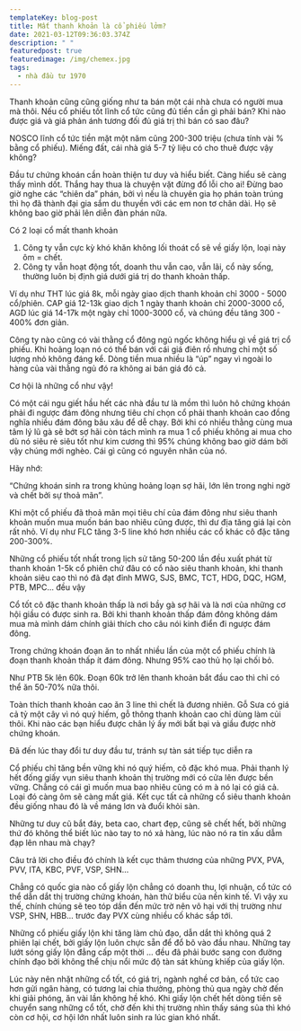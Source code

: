 ```yaml
---
templateKey: blog-post
title: Mất thanh khoản là cổ phiếu lởm?
date: 2021-03-12T09:36:03.374Z
description: " "
featuredpost: true
featuredimage: /img/chemex.jpg
tags:
  - nhà đầu tư 1970
---
```

Thanh khoản cũng cũng giống như ta bán một cái nhà chưa có người mua mà thôi. Nếu cổ phiếu tốt lĩnh cổ tức cũng đủ tiền cần gì phải bán? Khi nào được giá và giá phản ánh tương đối đủ giá trị thì bán có sao đâu?



NOSCO lĩnh cổ tức tiền mặt một năm cũng 200-300 triệu (chưa tính vài % bằng cổ phiếu). Miếng đất, cái nhà giá 5-7 tỷ liệu có cho thuê được vậy không?

Đầu tư chứng khoán cần hoàn thiện tư duy và hiểu biết. Càng hiểu sẽ càng thấy mình dốt. Thắng hay thua là chuyện vặt đừng đổ lỗi cho ai! Đừng bao giờ nghe các “chiên da” phán, bởi vì nếu là chuyên gia họ phán toàn trúng thì họ đã thành đại gia sắm du thuyền với các em non tơ chân dài. Họ sẽ không bao giờ phải lên diễn đàn phán nữa.



Có 2 loại cổ mất thanh khoản

1. Công ty vẫn cực kỳ khó khăn không lối thoát cổ sẽ về giấy lộn, loại này ôm = chết.
2. Công ty vẫn hoạt động tốt, doanh thu vẫn cao, vẫn lãi, cổ này sống, thường luôn bị định giá dưới giá trị do thanh khoản thấp.



Ví dụ như THT lúc giá 8k, mỗi ngày giao dịch thanh khoản chỉ 3000 - 5000 cổ/phiên. CAP giá 12-13k giao dịch 1 ngày thanh khoản chỉ 2000-3000 cổ, AGD lúc giá 14-17k một ngày chỉ 1000-3000 cổ, và chúng đều tăng 300 - 400% đơn giản.

Công ty nào cũng có vài thằng cổ đông ngủ ngốc không hiểu gì về giá trị cổ phiếu. Khi hoảng loạn nó có thể bán với cái giá điên rồ nhưng chỉ một số lượng nhỏ không đáng kể. Dòng tiền mua nhiều là “úp” ngay vì ngoài lo hàng của vài thằng ngủ đó ra không ai bán giá đó cả.

Cơ hội là những cổ như vậy!

Có một cái ngu giết hầu hết các nhà đầu tư là mồm thì luôn hô chứng khoán phải đi ngược đám đông nhưng tiêu chí chọn cổ phải thanh khoản cao đồng nghĩa nhiều đám đông bâu xâu để dễ chạy. Bởi khi có nhiều thằng cùng mua tâm lý lũ gà sẽ bớt sợ hãi còn tách mình ra mua 1 cổ phiếu không ai mua cho dù nó siêu rẻ siêu tốt như kim cương thì 95% chúng không bao giờ dám bởi vậy chúng mới nghèo. Cái gì cũng có nguyên nhân của nó.

Hãy nhớ:

“Chứng khoán sinh ra trong khủng hoảng loạn sợ hãi, lớn lên trong nghi ngờ và chết bởi sự thoả mãn”.



Khi một cổ phiếu đã thoả mãn mọi tiêu chí của đám đông như siêu thanh khoản muốn mua muốn bán bao nhiêu cũng được, thì dư địa tăng giá lại còn rất nhỏ. Ví dụ như FLC tăng 3-5 line khó hơn nhiều các cổ khác cô đặc tăng 200-300%.

Những cổ phiếu tốt nhất trong lịch sử tăng 50-200 lần đều xuất phát từ thanh khoản 1-5k cổ phiên chứ đâu có cổ nào siêu thanh khoản, khi thanh khoản siêu cao thì nó đã đạt đỉnh MWG, SJS, BMC, TCT, HDG, DQC, HGM, PTB, MPC… đều vậy



Cổ tốt cô đặc thanh khoản thấp là nơi bầy gà sợ hãi và là nơi của những cơ hội giầu có được sinh ra. Bởi khi thanh khoản thấp đám đông không dám mua mà mình dám chính giải thích cho câu nói kinh điển đi ngược đám đông.



Trong chứng khoán đoạn ăn to nhất nhiều lần của một cổ phiếu chính là đoạn thanh khoản thấp ít đám đông. Nhưng 95% cao thủ họ lại chối bỏ.



Như PTB 5k lên 60k. Đoạn 60k trở lên thanh khoản bắt đầu cao thì chỉ có thể ăn 50-70% nữa thôi.



Toàn thích thanh khoản cao ăn 3 line thì chết là đương nhiên. Gỗ Sưa có giá cả tỷ một cây vì nó quý hiếm, gỗ thông thanh khoản cao chỉ dùng làm củi thôi. Khi nào các bạn hiểu được chân lý ấy mới bất bại và giầu được nhờ chứng khoán.



Đã đến lúc thay đổi tư duy đầu tư, tránh sự tàn sát tiếp tục diễn ra



Cổ phiếu chỉ tăng bền vững khi nó quý hiếm, cô đặc khó mua. Phải thanh lý hết đống giấy vụn siêu thanh khoản thị trường mới có cửa lên được bền vững. Chẳng có cái gì muốn mua bao nhiêu cũng có m à nó lại có giá cả. Loại đó càng ôm sẽ càng mất giá. Kết cục tất cả những cổ siêu thanh khoản đều giống nhau đó là về máng lơn và đuổi khỏi sàn.



Những tư duy cũ bắt đáy, beta cao, chart đẹp, cũng sẽ chết hết, bởi những thứ đó không thể biết lúc nào tay to nó xả hàng, lúc nào nó ra tin xấu dẫm đạp lên nhau mà chạy?



Câu trả lời cho điều đó chính là kết cục thảm thương của những PVX, PVA, PVV, ITA, KBC, PVF, VSP, SHN…

Chẳng có quốc gia nào cổ giấy lộn chẳng có doanh thu, lợi nhuận, cổ tức có thể dẫn dắt thị trường chứng khoán, hàn thử biểu của nền kinh tế. Vì vậy xu thế, chính chúng sẽ teo tóp dần đến mức trờ nên vô hại với thị trường như VSP, SHN, HBB… trước đay PVX cùng nhiều cố khác sắp tới.



Những cổ phiếu giấy lộn khi tăng làm chủ đạo, dẫn dắt thì không quá 2 phiên lại chết, bởi giấy lộn luôn chực sẵn để đổ bô vào đầu nhau. Những tay lướt sóng giấy lộn đẳng cấp một thời … đều đã phải bước sang con đường chính đạo bởi không thể chịu nổi mức độ tàn sát khùng khiếp của giấy lộn.



Lúc này nên nhặt những cổ tốt, có giá trị, ngành nghề cơ bản, cổ tức cao hơn gửi ngân hàng, có tương lai chia thưởng, phòng thủ qua ngày chờ đến khi giải phóng, ăn vài lần không hề khó. Khi giấy lộn chết hết dòng tiền sẽ chuyển sang những cổ tốt, chờ đến khi thị trường nhìn thấy sáng sủa thì khó còn cơ hội, cơ hội lớn nhất luôn sinh ra lúc gian khó nhất.